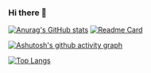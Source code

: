 ### Hi there 👋
[![Anurag's GitHub stats](https://github-readme-stats.vercel.app/api?username=yangzidemuou)](https://github.com/yangzidemuou/github-readme-stats) [![Readme Card](https://github-readme-stats.vercel.app/api/pin/?username=yangzidemuou&repo=github-readme-stats)](https://github.com/yangzidemuou/github-readme-stats)


[![Ashutosh's github activity graph](https://github-readme-activity-graph.vercel.app/graph?username=yangzidemuou)](https://github.com/yangzidemuou/github-readme-activity-graph)


[![Top Langs](https://github-readme-stats.vercel.app/api/top-langs/?username=yangzidemuou)](https://github.com/anuraghazra/github-readme-stats)



<!--
**yangzidemuou/yangzidemuou** is a ✨ _special_ ✨ repository because its `README.md` (this file) appears on your GitHub profile.

Here are some ideas to get you started:

- 🔭 I’m currently working on ...
- 🌱 I’m currently learning ...
- 👯 I’m looking to collaborate on ...
- 🤔 I’m looking for help with ...
- 💬 Ask me about ...
- 📫 How to reach me: ...
- 😄 Pronouns: ...
- ⚡ Fun fact: ...
-->
